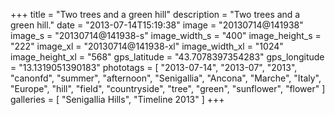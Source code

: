 +++
title = "Two trees and a green hill"
description = "Two trees and a green hill."
date = "2013-07-14T15:19:38"
image = "20130714@141938"
image_s = "20130714@141938-s"
image_width_s = "400"
image_height_s = "222"
image_xl = "20130714@141938-xl"
image_width_xl = "1024"
image_height_xl = "568"
gps_latitude = "43.7078397354283"
gps_longitude = "13.1319051390183"
phototags = [ "2013-07-14", "2013-07", "2013", "canonfd", "summer", "afternoon", "Senigallia", "Ancona", "Marche", "Italy", "Europe", "hill", "field", "countryside", "tree", "green", "sunflower", "flower" ]
galleries = [ "Senigallia Hills", "Timeline 2013" ]
+++
